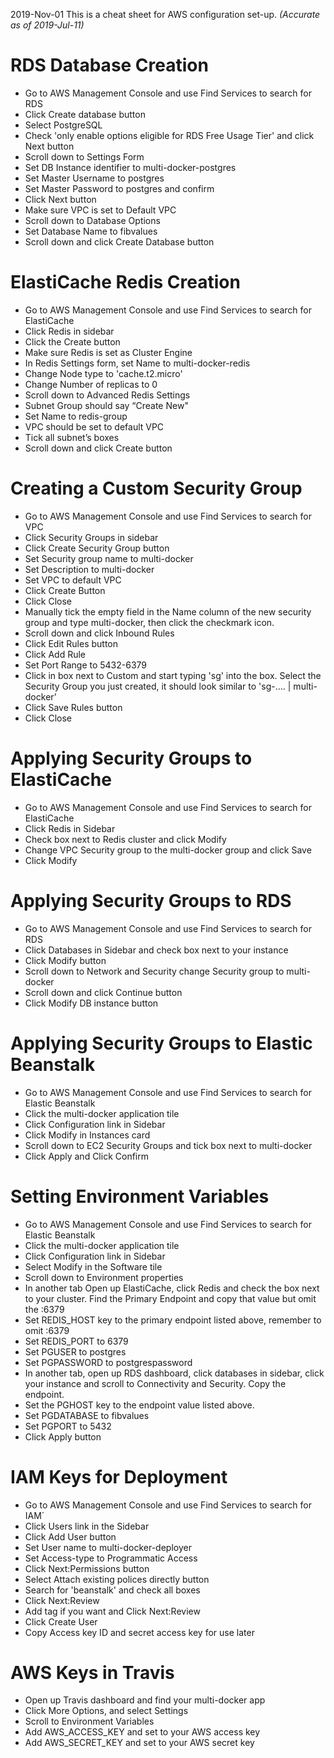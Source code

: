2019-Nov-01
This is a cheat sheet for AWS configuration set-up. _(Accurate as of 2019-Jul-11)_

# RDS Database Creation

- Go to AWS Management Console and use Find Services to search for RDS
- Click Create database button
- Select PostgreSQL
- Check 'only enable options eligible for RDS Free Usage Tier' and click Next button
- Scroll down to Settings Form
- Set DB Instance identifier to multi-docker-postgres
- Set Master Username to postgres
- Set Master Password to postgres and confirm
- Click Next button
- Make sure VPC is set to Default VPC
- Scroll down to Database Options
- Set Database Name to fibvalues
- Scroll down and click Create Database button

# ElastiCache Redis Creation

- Go to AWS Management Console and use Find Services to search for ElastiCache
- Click Redis in sidebar
- Click the Create button
- Make sure Redis is set as Cluster Engine
- In Redis Settings form, set Name to multi-docker-redis
- Change Node type to 'cache.t2.micro'
- Change Number of replicas to 0
- Scroll down to Advanced Redis Settings
- Subnet Group should say “Create New"
- Set Name to redis-group
- VPC should be set to default VPC
- Tick all subnet’s boxes
- Scroll down and click Create button

# Creating a Custom Security Group

- Go to AWS Management Console and use Find Services to search for VPC
- Click Security Groups in sidebar
- Click Create Security Group button
- Set Security group name to multi-docker
- Set Description to multi-docker
- Set VPC to default VPC
- Click Create Button
- Click Close
- Manually tick the empty field in the Name column of the new security group and type multi-docker, then click the checkmark icon.
- Scroll down and click Inbound Rules
- Click Edit Rules button
- Click Add Rule
- Set Port Range to 5432-6379
- Click in box next to Custom and start typing 'sg' into the box. Select the Security Group you just created, it should look similar to 'sg-…. | multi-docker’
- Click Save Rules button
- Click Close

# Applying Security Groups to ElastiCache

- Go to AWS Management Console and use Find Services to search for ElastiCache
- Click Redis in Sidebar
- Check box next to Redis cluster and click Modify
- Change VPC Security group to the multi-docker group and click Save
- Click Modify

# Applying Security Groups to RDS

- Go to AWS Management Console and use Find Services to search for RDS
- Click Databases in Sidebar and check box next to your instance
- Click Modify button
- Scroll down to Network and Security change Security group to multi-docker
- Scroll down and click Continue button
- Click Modify DB instance button

# Applying Security Groups to Elastic Beanstalk

- Go to AWS Management Console and use Find Services to search for Elastic Beanstalk
- Click the multi-docker application tile
- Click Configuration link in Sidebar
- Click Modify in Instances card
- Scroll down to EC2 Security Groups and tick box next to multi-docker
- Click Apply and Click Confirm

# Setting Environment Variables

- Go to AWS Management Console and use Find Services to search for Elastic Beanstalk
- Click the multi-docker application tile
- Click Configuration link in Sidebar
- Select Modify in the Software tile
- Scroll down to Environment properties
- In another tab Open up ElastiCache, click Redis and check the box next to your cluster. Find the Primary Endpoint and copy that value but omit the :6379
- Set REDIS_HOST key to the primary endpoint listed above, remember to omit :6379
- Set REDIS_PORT to 6379
- Set PGUSER to postgres
- Set PGPASSWORD to postgrespassword
- In another tab, open up RDS dashboard, click databases in sidebar, click your instance and scroll to Connectivity and Security. Copy the endpoint.
- Set the PGHOST key to the endpoint value listed above.
- Set PGDATABASE to fibvalues
- Set PGPORT to 5432
- Click Apply button

# IAM Keys for Deployment

- Go to AWS Management Console and use Find Services to search for IAM´
- Click Users link in the Sidebar
- Click Add User button
- Set User name to multi-docker-deployer
- Set Access-type to Programmatic Access
- Click Next:Permissions button
- Select Attach existing polices directly button
- Search for 'beanstalk' and check all boxes
- Click Next:Review
- Add tag if you want and Click Next:Review
- Click Create User
- Copy Access key ID and secret access key for use later

# AWS Keys in Travis

- Open up Travis dashboard and find your multi-docker app
- Click More Options, and select Settings
- Scroll to Environment Variables
- Add AWS_ACCESS_KEY and set to your AWS access key
- Add AWS_SECRET_KEY and set to your AWS secret key
